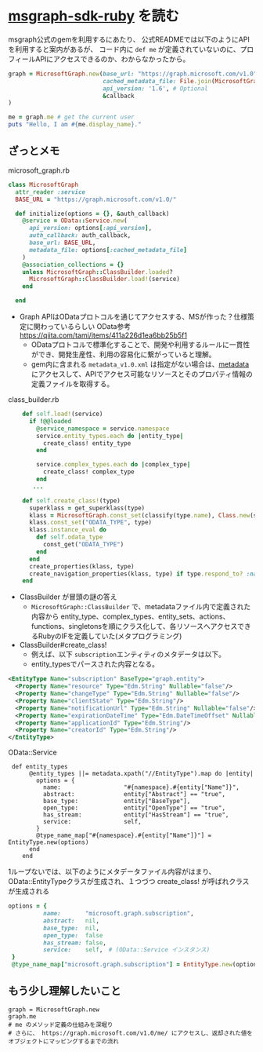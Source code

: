 # [msgraph-sdk-ruby](https://github.com/microsoftgraph/msgraph-sdk-ruby) を読む

msgraph公式のgemを利用するにあたり、
公式READMEでは以下のようにAPIを利用すると案内があるが、
コード内に `def me` が定義されていないのに、プロフィールAPIにアクセスできるのか、わからなかったから。

```.rb
graph = MicrosoftGraph.new(base_url: "https://graph.microsoft.com/v1.0",
                           cached_metadata_file: File.join(MicrosoftGraph::CACHED_METADATA_DIRECTORY, "metadata_v1.0.xml"),
                           api_version: '1.6', # Optional
                           &callback
)

me = graph.me # get the current user
puts "Hello, I am #{me.display_name}."
```

## ざっとメモ

microsoft_graph.rb

```.rb
class MicrosoftGraph
  attr_reader :service
  BASE_URL = "https://graph.microsoft.com/v1.0/"

  def initialize(options = {}, &auth_callback)
    @service = OData::Service.new(
      api_version: options[:api_version],
      auth_callback: auth_callback,
      base_url: BASE_URL,
      metadata_file: options[:cached_metadata_file]
    )
    @association_collections = {}
    unless MicrosoftGraph::ClassBuilder.loaded?
      MicrosoftGraph::ClassBuilder.load!(service)
    end

  end
```

- Graph APIはODataプロトコルを通じてアクセスする、MSが作った？仕様策定に関わっているらしい OData参考 https://qiita.com/tami/items/411a226d1ea6bb25b5f1
  - ODataプロトコルで標準化することで、開発や利用するルールに一貫性ができ、開発生産性、利用の容易化に繋がっていると理解。
  - gem内に含まれる `metadata_v1.0.xml` は指定がない場合は、[metadata](https://graph.microsoft.com/v1.0/$metadata?detailed=true) にアクセスして、APIでアクセス可能なリソースとそのプロパティ情報の定義ファイルを取得する。

class_builder.rb
```.rb
    def self.load!(service)
      if !@@loaded
        @service_namespace = service.namespace
        service.entity_types.each do |entity_type|
          create_class! entity_type
        end

        service.complex_types.each do |complex_type|
          create_class! complex_type
        end
       ...

    def self.create_class!(type)
      superklass = get_superklass(type)
      klass = MicrosoftGraph.const_set(classify(type.name), Class.new(superklass))
      klass.const_set("ODATA_TYPE", type)
      klass.instance_eval do
        def self.odata_type
          const_get("ODATA_TYPE")
        end
      end
      create_properties(klass, type)
      create_navigation_properties(klass, type) if type.respond_to? :navigation_properties
    end

```

- ClassBuilder が冒頭の謎の答え
  - `MicrosoftGraph::ClassBuilder` で、metadataファイル内で定義された内容から entity_type、complex_types、entity_sets、actions、functions、singletonsを順にクラス化して、各リソースへアクセスできるRubyのIFを定義していた(メタプログラミング)
- ClassBuilder#create_class!
  - 例えば、以下 `subscription`エンティティのメタデータは以下。
  - entity_typesでパースされた内容となる。
  

```.xml
<EntityType Name="subscription" BaseType="graph.entity">
  <Property Name="resource" Type="Edm.String" Nullable="false"/>
  <Property Name="changeType" Type="Edm.String" Nullable="false"/>
  <Property Name="clientState" Type="Edm.String"/>
  <Property Name="notificationUrl" Type="Edm.String" Nullable="false"/>
  <Property Name="expirationDateTime" Type="Edm.DateTimeOffset" Nullable="false"/>
  <Property Name="applicationId" Type="Edm.String"/>
  <Property Name="creatorId" Type="Edm.String"/>
</EntityType>
```

OData::Service

```
 def entity_types
      @entity_types ||= metadata.xpath("//EntityType").map do |entity|
        options = {
          name:                  "#{namespace}.#{entity["Name"]}",
          abstract:              entity["Abstract"] == "true",
          base_type:             entity["BaseType"],
          open_type:             entity["OpenType"] == "true",
          has_stream:            entity["HasStream"] == "true",
          service:               self,
        }
        @type_name_map["#{namespace}.#{entity["Name"]}"] = EntityType.new(options)
      end
    end
```

1ループないでは、以下のようにメタデータファイル内容がはまり、OData::EntityTypeクラスが生成され、１つづつ create_class! が呼ばれクラスが生成される

```.rb
options = {
          name:       "microsoft.graph.subscription",
          abstract:   nil,
          base_type:  nil,
          open_type:  false
          has_stream: false,
          service:    self,　# (OData::Service インスタンス)
 }
 @type_name_map["microsoft.graph.subscription"] = EntityType.new(options)
```

## もう少し理解したいこと

```
graph = MicrosoftGraph.new
graph.me
# me のメソッド定義の仕組みを深堀り
# さらに、 https://graph.microsoft.com/v1.0/me/ にアクセスし、返却された値をオブジェクトにマッピングするまでの流れ
```

